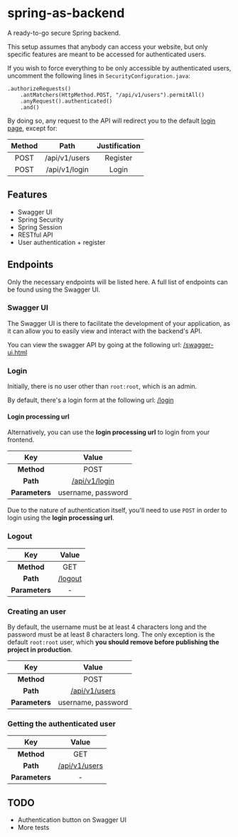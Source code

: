 # spring-as-backend

A ready-to-go secure Spring backend.

This setup assumes that anybody can access your website, 
but only specific features are meant to be accessed for authenticated users.

If you wish to force everything to be only accessible by authenticated users, uncomment the following lines
in `SecurityConfiguration.java`:

	.authorizeRequests()
		.antMatchers(HttpMethod.POST, "/api/v1/users").permitAll()
		.anyRequest().authenticated()
		.and()
		
By doing so, any request to the API will redirect you to the default [login page](#login-page),
except for:
 
| Method |     Path      | Justification |
|:------:|:-------------:|:-------------:|
| POST   | /api/v1/users |   Register    |
| POST   | /api/v1/login |    Login      |


## Features

- Swagger UI
- Spring Security
- Spring Session
- RESTful API
- User authentication + register


## Endpoints

Only the necessary endpoints will be listed here. A full list of endpoints can be found using the Swagger UI.


### Swagger UI

The Swagger UI is there to facilitate the development of your application, as it can allow you
to easily view and interact with the backend's API.

You can view the swagger API by going at the following url: [/swagger-ui.html](http://localhost/swagger-ui.html)


### Login

Initially, there is no user other than `root:root`, which is an admin.

By default, there's a login form at the following url: [/login](http://localhost/login)


#### Login processing url

Alternatively, you can use the **login processing url** to login from your frontend.

| Key | Value | 
|:---:|:---:|
| **Method** | POST |
| **Path** | [/api/v1/login](http://localhost/api/v1/login) |
| **Parameters** | username, password |

Due to the nature of authentication itself, you'll need to use `POST` in order to login using the **login processing url**.


### Logout

| Key | Value | 
|:---:|:---:|
| **Method** | GET |
| **Path** | [/logout](http://localhost/logout) |
| **Parameters** | - |


### Creating an user

By default, the username must be at least 4 characters long and the password must be at least 8 characters long.
The only exception is the default `root:root` user, which **you should remove before publishing the project in production**.

| Key | Value | 
|:---:|:---:|
| **Method** | POST |
| **Path** | [/api/v1/users](http://localhost/api/v1/users) |
| **Parameters** | username, password |


### Getting the authenticated user

| Key | Value | 
|:---:|:---:|
| **Method** | GET |
| **Path** | [/api/v1/users](http://localhost/api/v1/users/me) |
| **Parameters** | - |


## TODO

- Authentication button on Swagger UI 
- More tests
